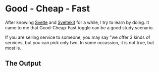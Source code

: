 # Good - Cheap - Fast
After knowing [Svelte](https://svelte.dev/) and [Sveltekit](https://kit.svelte.dev/) for a while, I try to learn by doing. It came to me that Good-Cheap-Fast toggle can be a good study scenario.

If you are selling service to someone, you may say "we offer 3 kinds of services, but you can pick only two. In some occassion, it is not true, but most is. 



## The Output

